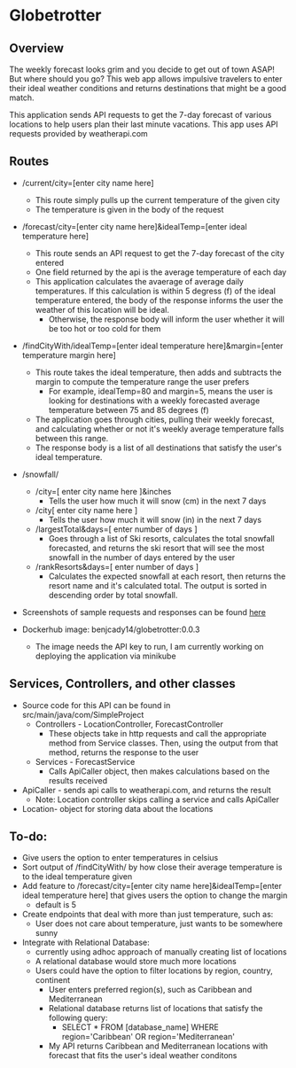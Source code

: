# Globetrotter
## Overview
The weekly forecast looks grim and you decide to get out of town ASAP! But where should you go?
This web app allows impulsive travelers to enter their ideal weather conditions and returns destinations that might be a good match.

This application sends API requests to get the 7-day forecast of various locations to help users plan their last minute vacations.
This app uses API requests provided by weatherapi.com

## Routes
* /current/city=[enter city name here]
  * This route simply pulls up the current temperature of the given city
  * The temperature is given in the body of the request
* /forecast/city=[enter city name here]&idealTemp=[enter ideal temperature here]
  * This route sends an API request to get the 7-day forecast of the city entered
  * One field returned by the api is the average temperature of each day
  * This application calculates the avaerage of average daily temperatures. If this calculation is within 5 degress (f) of the ideal temperature entered, the body of the response informs the user the weather of this location will be ideal.
    * Otherwise, the response body will inform the user whether it will be too hot or too cold for them
* /findCityWith/idealTemp=[enter ideal temperature here]&margin=[enter temperature margin here]
  * This route takes the ideal temperature, then adds and subtracts the margin to compute the temperature range the user prefers
    * For example, idealTemp=80 and margin=5, means the user is looking for destinations with a weekly forecasted average temperature between 75 and 85 degrees (f)
  * The application goes through cities, pulling their weekly forecast, and calculating whether or not it's weekly average temperature falls between this range.
  * The response body is a list of all destinations that satisfy the user's ideal temperature.
  
* /snowfall/
  * /city=[ enter city name here ]&inches
    * Tells the user how much it will snow (cm) in the next 7 days
  * /city[ enter city name here ]
    * Tells the user how much it will snow (in) in the next 7 days
  * /largestTotal&days=[ enter number of days ]
    * Goes through a list of Ski resorts, calculates the total snowfall forecasted, and returns the ski resort that will see the most snowfall in the number of days entered by the user
   * /rankResorts&days=[ enter number of days ]
     * Calculates the expected snowfall at each resort, then returns the resort name and it's calculated total. The output is sorted in descending order by total snowfall.
  
* Screenshots of sample requests and responses can be found [here](https://github.com/bennett-cady/Globetrotter/issues/1)
* Dockerhub image: benjcady14/globetrotter:0.0.3
  * The image needs the API key to run, I am currently working on deploying the application via minikube
 
  
## Services, Controllers, and other classes
* Source code for this API can be found in src/main/java/com/SimpleProject
  * Controllers - LocationController, ForecastController
    * These objects take in http requests and call the appropriate method from Service classes. Then, using the output from that method, returns the response to the user
  * Services - ForecastService
    * Calls ApiCaller object, then makes calculations based on the results received
 * ApiCaller - sends api calls to weatherapi.com, and returns the result
    * Note: Location controller skips calling a service and calls ApiCaller
 * Location- object for storing data about the locations


## To-do:
* Give users the option to enter temperatures in celsius
* Sort output of /findCityWith/ by how close their average temperature is to the ideal temperature given
* Add feature to /forecast/city=[enter city name here]&idealTemp=[enter ideal temperature here] that gives users the option to change the margin
  * default is 5
* Create endpoints that deal with more than just temperature, such as:
  * User does not care about temperature, just wants to be somewhere sunny
* Integrate with Relational Database:
  * currently using adhoc approach of manually creating list of locations
  * A relational database would store much more locations
  * Users could have the option to filter locations by region, country, continent
    * User enters preferred region(s), such as Caribbean and Mediterranean
    * Relational database returns list of locations that satisfy the following query:
      * SELECT * FROM [database_name] WHERE region='Caribbean' OR region='Mediterranean'
    * My API returns Caribbean and Mediterranean locations with forecast that fits the user's ideal weather conditons

